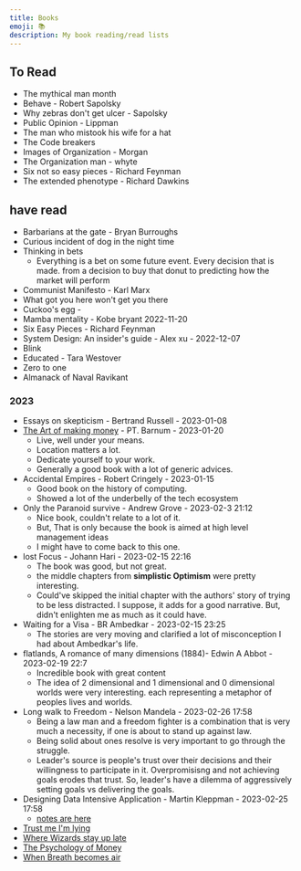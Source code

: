 ```yaml
---
title: Books
emoji: 📚
description: My book reading/read lists
---
```


## To Read

- The mythical man month
- Behave - Robert Sapolsky
- Why zebras don't get ulcer - Sapolsky
- Public Opinion - Lippman
- The man who mistook his wife for a hat
- The Code breakers
- Images of Organization - Morgan
- The Organization man - whyte
- Six not so easy pieces - Richard Feynman
- The extended phenotype - Richard Dawkins
## have read

- Barbarians at the gate - Bryan Burroughs
- Curious incident of dog in the night time
- Thinking in bets 
  - Everything is a bet on some future event. Every decision that is made. from a decision to buy that donut to predicting how the market will perform
- Communist Manifesto - Karl Marx
- What got you here won't get you there
- Cuckoo's egg -
- Mamba mentality - Kobe bryant  2022-11-20
- Six Easy Pieces - Richard Feynman
- System Design: An insider's guide - Alex xu - 2022-12-07
- Blink
- Educated - Tara Westover
- Zero to one
- Almanack of Naval Ravikant 

### 2023
- Essays on skepticism - Bertrand Russell - 2023-01-08
- [The Art of making money](https://www.gutenberg.org/files/8581/8581-h/8581-h.htm#link2H_4_0001) -  PT. Barnum - 2023-01-20
  - Live, well under your means.
  - Location matters a lot.
  - Dedicate yourself to your work.
  - Generally a good book with a lot of generic advices.
- Accidental Empires - Robert Cringely - 2023-01-15
  - Good book on the history of computing.
  - Showed a lot of the underbelly of the tech ecosystem
- Only the Paranoid survive - Andrew Grove - 2023-02-3 21:12
  - Nice book, couldn't relate to a lot of it.
  - But, That is only because the book is aimed at high level management ideas
  - I might have to come back to this one.
- lost Focus - Johann Hari - 2023-02-15 22:16
  - The book was good, but not great.
  - the middle chapters from __simplistic Optimism__ were pretty interesting.
  - Could've skipped the initial chapter with the authors' story of trying to be less distracted. I suppose, it adds for a good narrative. But, didn't enlighten me as much as it could have.
- Waiting for a Visa - BR Ambedkar - 2023-02-15 23:25
  - The stories are very moving and clarified a lot of misconception I had about Ambedkar's life.
- flatlands, A romance of many dimensions (1884)- Edwin A Abbot - 2023-02-19 22:7
  - Incredible book with great content
  - The idea of 2 dimensional and 1 dimensional and 0 dimensional worlds were very interesting. each representing a metaphor of peoples lives and worlds.
- Long walk to Freedom - Nelson Mandela - 2023-02-26 17:58
  - Being a law man and a freedom fighter is a combination that is very much a necessity, if one is about to stand up against law.
  - Being solid about ones resolve is very important to go through the struggle.
  - Leader's source is people's trust over their decisions and their willingness to participate in it. Overpromisisng and not achieving goals erodes that trust. So, leader's have a dilemma of aggressively setting goals vs delivering the goals.
- Designing Data Intensive Application - Martin Kleppman - 2023-02-25 17:58
  - [notes are here](/tech/theory/ddia/)
- [Trust me I'm lying](trust_me)
- [Where Wizards stay up late](wizard)
- [The Psychology of Money](psych_money)
- [When Breath becomes air](air)


